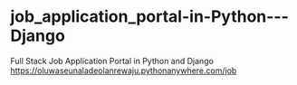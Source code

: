 # job_application_portal-in-Python---Django
Full Stack Job Application Portal in Python and Django https://oluwaseunaladeolanrewaju.pythonanywhere.com/job
